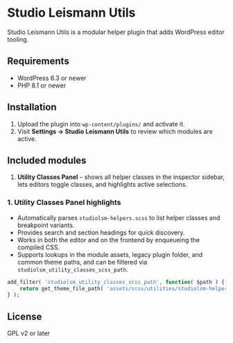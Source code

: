 # Studio Leismann Utils

Studio Leismann Utils is a modular helper plugin that adds WordPress editor tooling.

## Requirements

- WordPress 6.3 or newer
- PHP 8.1 or newer

## Installation

1. Upload the plugin into `wp-content/plugins/` and activate it.
2. Visit **Settings → Studio Leismann Utils** to review which modules are active.

## Included modules
1. **Utility Classes Panel** – shows all helper classes in the inspector sidebar, lets editors toggle classes, and highlights active selections.



### 1. Utility Classes Panel highlights

- Automatically parses `studiolsm-helpers.scss` to list helper classes and breakpoint variants.
- Provides search and section headings for quick discovery.
- Works in both the editor and on the frontend by enqueueing the compiled CSS.
- Supports lookups in the module assets, legacy plugin folder, and common theme paths, and can be filtered via `studiolsm_utility_classes_scss_path`.

```php
add_filter( 'studiolsm_utility_classes_scss_path', function( $path ) {
    return get_theme_file_path( 'assets/scss/utilities/studiolsm-helpers.scss' );
} );
```

## License

GPL v2 or later
